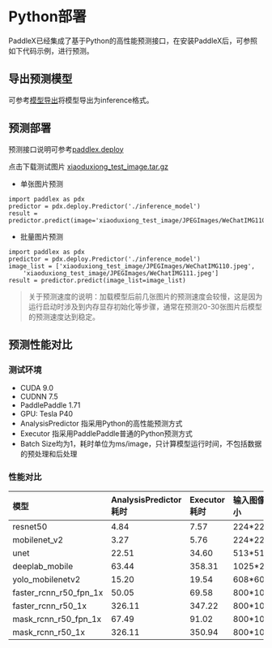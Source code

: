 # Python部署

PaddleX已经集成了基于Python的高性能预测接口，在安装PaddleX后，可参照如下代码示例，进行预测。

## 导出预测模型

可参考[模型导出](../export_model.md)将模型导出为inference格式。

## 预测部署

预测接口说明可参考[paddlex.deploy](../../apis/deploy.md)

点击下载测试图片 [xiaoduxiong_test_image.tar.gz](https://bj.bcebos.com/paddlex/datasets/xiaoduxiong_test_image.tar.gz)

* 单张图片预测

```
import paddlex as pdx
predictor = pdx.deploy.Predictor('./inference_model')
result = predictor.predict(image='xiaoduxiong_test_image/JPEGImages/WeChatIMG110.jpeg')
```

* 批量图片预测

```
import paddlex as pdx
predictor = pdx.deploy.Predictor('./inference_model')
image_list = ['xiaoduxiong_test_image/JPEGImages/WeChatIMG110.jpeg',
    'xiaoduxiong_test_image/JPEGImages/WeChatIMG111.jpeg']
result = predictor.predict(image_list=image_list)
```

> 关于预测速度的说明：加载模型后前几张图片的预测速度会较慢，这是因为运行启动时涉及到内存显存初始化等步骤，通常在预测20-30张图片后模型的预测速度达到稳定。

## 预测性能对比
### 测试环境

- CUDA 9.0
- CUDNN 7.5
- PaddlePaddle 1.71
- GPU: Tesla P40
- AnalysisPredictor 指采用Python的高性能预测方式
- Executor 指采用PaddlePaddle普通的Python预测方式
- Batch Size均为1，耗时单位为ms/image，只计算模型运行时间，不包括数据的预处理和后处理

### 性能对比


| 模型 | AnalysisPredictor耗时 | Executor耗时 | 输入图像大小 |
| :---- | :--------------------- | :------------ | :------------ |
| resnet50 | 4.84 | 7.57 | 224*224 |
| mobilenet_v2 | 3.27 | 5.76 | 224*224 |
| unet | 22.51 | 34.60 |513*513 |
| deeplab_mobile | 63.44 | 358.31 |1025*2049 |
| yolo_mobilenetv2 | 15.20 | 19.54 |  608*608 |
| faster_rcnn_r50_fpn_1x | 50.05 | 69.58 |800*1088 |
| faster_rcnn_r50_1x | 326.11 | 347.22 | 800*1067 |
| mask_rcnn_r50_fpn_1x | 67.49 | 91.02 | 800*1088 |
| mask_rcnn_r50_1x | 326.11 | 350.94 | 800*1067 |
